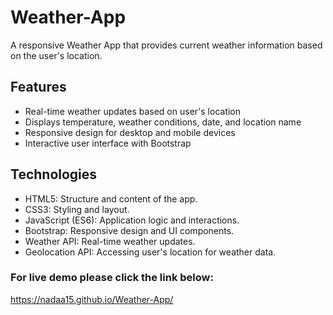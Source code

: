 # Weather-App
A responsive Weather App that provides current weather information based on the user's location.

## Features
- Real-time weather updates based on user's location
- Displays temperature, weather conditions, date, and location name
- Responsive design for desktop and mobile devices
- Interactive user interface with Bootstrap

## Technologies
- HTML5: Structure and content of the app.
- CSS3: Styling and layout.
- JavaScript (ES6): Application logic and interactions.
- Bootstrap: Responsive design and UI components.
- Weather API: Real-time weather updates.
- Geolocation API: Accessing user's location for weather data.


### For live demo please click the link below:
<https://nadaa15.github.io/Weather-App/>
